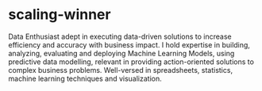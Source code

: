 # scaling-winner
Data Enthusiast adept in executing data-driven solutions to increase efficiency and accuracy with business impact. I hold expertise in building, analyzing, evaluating and deploying Machine Learning Models, using predictive data modelling, relevant in providing action-oriented solutions to complex business problems. Well-versed in spreadsheets, statistics, machine learning techniques and visualization.
